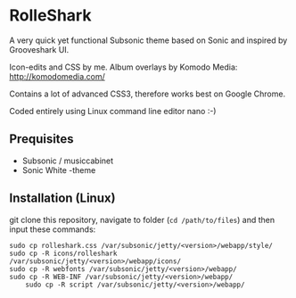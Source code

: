 RolleShark
=========================

A very quick yet functional Subsonic theme based on Sonic and inspired by Grooveshark UI.

Icon-edits and CSS by me.
Album overlays by Komodo Media: http://komodomedia.com/

Contains a lot of advanced CSS3, therefore works best on Google Chrome.

Coded entirely using Linux command line editor nano :-)

Prequisites
--------------

- Subsonic / musiccabinet
- Sonic White -theme

Installation (Linux)
--------------

git clone this repository, navigate to folder (`cd /path/to/files`) and then input these commands:

	sudo cp rolleshark.css /var/subsonic/jetty/<version>/webapp/style/
	sudo cp -R icons/rolleshark /var/subsonic/jetty/<version>/webapp/icons/
	sudo cp -R webfonts /var/subsonic/jetty/<version>/webapp/
	sudo cp -R WEB-INF /var/subsonic/jetty/<version>/webapp/
        sudo cp -R script /var/subsonic/jetty/<version>/webapp/
